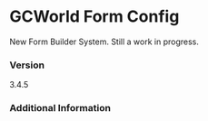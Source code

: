 # GCWorld Form Config

New Form Builder System.  Still a work in progress.




### Version
3.4.5

### Additional Information
